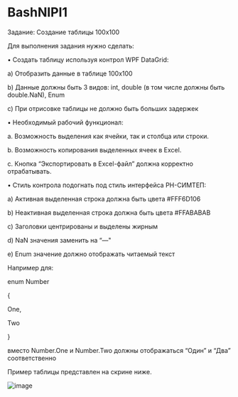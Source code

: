 # BashNIPI1

Задание: Создание таблицы 100x100

Для выполнения задания нужно сделать:

•	Создать таблицу используя контрол WPF DataGrid:

a)	Отобразить данные в таблице 100х100

b)	Данные должны быть 3 видов: int, double (в том числе должны быть double.NaN), Enum


c)	При отрисовке таблицы не должно быть больших задержек

•	Необходимый рабочий функционал:

a.	Возможность выделения как ячейки, так и столбца или строки.

b.	Возможность копирования выделенных ячеек в Excel.

c.	Кнопка “Экспортировать в Excel-файл” должна корректно отрабатывать.

•	Стиль контрола подогнать под стиль интерфейса РН-СИМТЕП:

a)	Активная выделенная строка должна быть цвета #FFF6D106

b)	Неактивная выделенная строка должна быть цвета #FFABABAB

c)	Заголовки центрированы и выделены жирным

d)	NaN значения заменить на “—"

e)	Enum значение должно отображать читаемый текст

Например для: 

enum Number

{

One,

Two

}

вместо Number.One и Number.Two должны отображаться “Один” и “Два” соответственно

Пример таблицы представлен на скрине ниже.

![image](https://user-images.githubusercontent.com/94291448/175989890-aeb99b42-bb99-4495-a888-d5921fd7ad1d.png)
